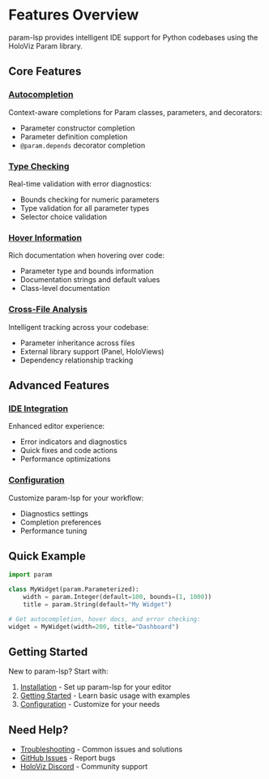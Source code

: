 # Features Overview

param-lsp provides intelligent IDE support for Python codebases using the HoloViz Param library.

## Core Features

### [Autocompletion](autocompletion.md)

Context-aware completions for Param classes, parameters, and decorators:

- Parameter constructor completion
- Parameter definition completion
- `@param.depends` decorator completion

### [Type Checking](type-checking.md)

Real-time validation with error diagnostics:

- Bounds checking for numeric parameters
- Type validation for all parameter types
- Selector choice validation

### [Hover Information](hover-information.md)

Rich documentation when hovering over code:

- Parameter type and bounds information
- Documentation strings and default values
- Class-level documentation

### [Cross-File Analysis](cross-file-analysis.md)

Intelligent tracking across your codebase:

- Parameter inheritance across files
- External library support (Panel, HoloViews)
- Dependency relationship tracking

## Advanced Features

### [IDE Integration](ide-integration.md)

Enhanced editor experience:

- Error indicators and diagnostics
- Quick fixes and code actions
- Performance optimizations

### [Configuration](../configuration.md)

Customize param-lsp for your workflow:

- Diagnostics settings
- Completion preferences
- Performance tuning

## Quick Example

```python
import param

class MyWidget(param.Parameterized):
    width = param.Integer(default=100, bounds=(1, 1000))
    title = param.String(default="My Widget")

# Get autocompletion, hover docs, and error checking:
widget = MyWidget(width=200, title="Dashboard")
```

## Getting Started

New to param-lsp? Start with:

1. [Installation](../installation.md) - Set up param-lsp for your editor
2. [Getting Started](../getting-started.md) - Learn basic usage with examples
3. [Configuration](../configuration.md) - Customize for your needs

## Need Help?

- [Troubleshooting](../troubleshooting/) - Common issues and solutions
- [GitHub Issues](https://github.com/hoxbro/param-lsp/issues) - Report bugs
- [HoloViz Discord](https://discord.gg/UXdtYyC) - Community support
